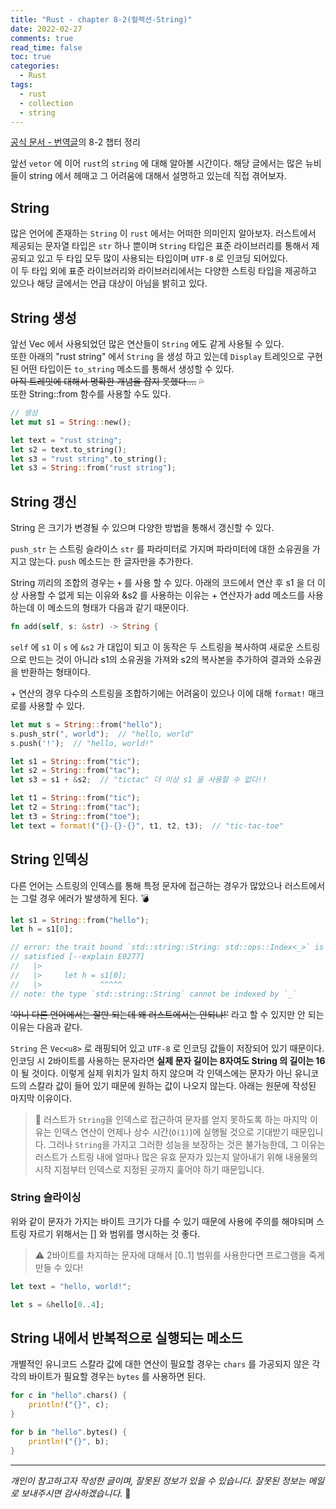 ```yaml
---
title: "Rust - chapter 8-2(컬렉션-String)"
date: 2022-02-27
comments: true
read_time: false
toc: true
categories:
  - Rust
tags:
  - rust
  - collection
  - string
---
```


[공식 문서 - 번역글](https://rinthel.github.io/rust-lang-book-ko/ch08-02-strings.html)의 8-2 챕터 정리

앞선 `vetor` 에 이어 `rust`의 `string` 에 대해 알아볼 시간이다. 해당 글에서는 많은 뉴비들이 string 에서 헤매고 그 어려움에 대해서 설명하고 있는데 직접 겪어보자.

## String

많은 언어에 존재하는 `String` 이 `rust` 에서는 어떠한 의미인지 알아보자. 러스트에서 제공되는 문자열 타입은 `str` 하나 뿐이며 `String` 타입은 표준 라이브러리를 통해서 제공되고 있고 두 타입 모두 많이 사용되는 타입이며 `UTF-8` 로 인코딩 되어있다.  
이 두 타입 외에 표준 라이브러리와 라이브러리에서는 다양한 스트링 타입을 제공하고 있으나 해당 글에서는 언급 대상이 아님을 밝히고 있다.

## String 생성

앞선 Vec 에서 사용되었던 많은 연산들이 `String` 에도 같게 사용될 수 있다.  
또한 아래의 "rust string" 에서 `String` 을 생성 하고 있는데 `Display` 트레잇으로 구현된 어떤 타입이든 `to_string` 메소드를 통해서 생성할 수 있다.  
~~아직 트레잇에 대해서 명확한 개념을 잡지 못했다....~~ 💦  
또한 String::from 함수를 사용할 수도 있다.

```rs
// 생성
let mut s1 = String::new();

let text = "rust string";
let s2 = text.to_string();
let s3 = "rust string".to_string();
let s3 = String::from("rust string");
```

## String 갱신

String 은 크기가 변경될 수 있으며 다양한 방법을 통해서 갱신할 수 있다.

`push_str` 는 스트링 슬라이스 `str` 를 파라미터로 가지며 파라미터에 대한 소유권을 가지고 않는다. `push` 메소드는 한 글자만을 추가한다.

String 끼리의 조합의 경우는 `+` 를 사용 할 수 있다. 아래의 코드에서 연산 후 s1 을 더 이상 사용할 수 없게 되는 이유와 &s2 를 사용하는 이유는 + 연산자가 add 메소드를 사용하는데 이 메소드의 형태가 다음과 같기 때문이다.

```rs
fn add(self, s: &str) -> String {
```

`self` 에 `s1` 이 `s` 에 `&s2` 가 대입이 되고 이 동작은 두 스트링을 복사하여 새로운 스트링으로 만드는 것이 아니라 s1의 소유권을 가져와 s2의 복사본을 추가하여 결과와 소유권을 반환하는 형태이다.

\+ 연산의 경우 다수의 스트링을 조합하기에는 어려움이 있으나 이에 대해 `format!` 매크로를 사용할 수 있다.

```rs
let mut s = String::from("hello");
s.push_str(", world");  // "hello, world"
s.push('!');  // "hello, world!"

let s1 = String::from("tic");
let s2 = String::from("tac");
let s3 = s1 + &s2;  // "tictac" 더 이상 s1 을 사용할 수 없다!!

let t1 = String::from("tic");
let t2 = String::from("tac");
let t3 = String::from("toe");
let text = format!("{}-{}-{}", t1, t2, t3);  // "tic-tac-toe"
```

## String 인덱싱

다른 언어는 스트링의 인덱스를 통해 특정 문자에 접근하는 경우가 많았으나 러스트에서는 그럴 경우 에러가 발생하게 된다. 💣

```rs
let s1 = String::from("hello");
let h = s1[0];

// error: the trait bound `std::string::String: std::ops::Index<_>` is not
// satisfied [--explain E0277]
//   |>
//   |>     let h = s1[0];
//   |>             ^^^^^
// note: the type `std::string::String` cannot be indexed by `_`
```

~~'아니 다른 언어에서는 잘만 되는데 왜 러스트에서는 안되냐!'~~ 라고 할 수 있지만 안 되는 이유는 다음과 같다.

`String` 은 `Vec<u8>` 로 래핑되어 있고 `UTF-8` 로 인코딩 값들이 저장되어 있기 때문이다. 인코딩 시 2바이트를 사용하는 문자라면 **실제 문자 길이는 8자여도 String 의 길이는 16** 이 될 것이다. 이렇게 실제 위치가 일치 하지 않으며 각 인덱스에는 문자가 아닌 유니코드의 스칼라 값이 들어 있기 때문에 원하는 값이 나오지 않는다. 아래는 원문에 작성된 마지막 이유이다.

> 📔 러스트가 `String`을 인덱스로 접근하여 문자를 얻지 못하도록 하는 마지막 이유는 인덱스 연산이 언제나 상수 시간(`O(1)`)에 실행될 것으로 기대받기 때문입니다. 그러나 `String`을 가지고 그러한 성능을 보장하는 것은 불가능한데, 그 이유는 러스트가 스트링 내에 얼마나 많은 유효 문자가 있는지 알아내기 위해 내용물의 시작 지점부터 인덱스로 지정된 곳까지 훑어야 하기 때문입니다.

### String 슬라이싱

위와 같이 문자가 가지는 바이트 크기가 다를 수 있기 때문에 사용에 주의를 해야되며 스트링 자르기 위해서는 [] 와 범위를 명시하는 것 좋다.

> ⚠️ 2바이트를 차지하는 문자에 대해서 [0..1] 범위를 사용한다면 프로그램을 죽게 만들 수 있다!

```rs
let text = "hello, world!";

let s = &hello[0..4];
```

## String 내에서 반복적으로 실행되는 메소드

개별적인 유니코드 스칼라 값에 대한 연산이 필요할 경우는 `chars` 를 가공되지 않은 각각의 바이트가 필요할 경우는 `bytes` 를 사용하면 된다.

```rs
for c in "hello".chars() {
    println!("{}", c);
}

for b in "hello".bytes() {
    println!("{}", b);
}
```

<hr/>

_개인이 참고하고자 작성한 글이며, 잘못된 정보가 있을 수 있습니다. 잘못된 정보는 메일로 보내주시면 감사하겠습니다._ 🙏

```

```
